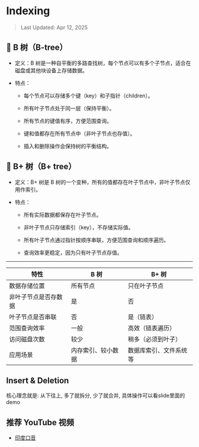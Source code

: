 # Indexing
> Last Updated: Apr 12, 2025
## 🌳 B 树（B-tree）

- 定义：B 树是一种自平衡的多路查找树，每个节点可以有多个子节点，适合在磁盘或其他块设备上存储数据。

- 特点：
  
  - 每个节点可以存储多个键（key）和子指针（children）。
  
  - 所有叶子节点处于同一层（保持平衡）。
  
  - 所有节点的键值有序，方便范围查询。
  
  - 键和值都存在所有节点中（非叶子节点也存值）。
  
  - 插入和删除操作会保持树的平衡结构。

## 🌲 B+ 树（B+ tree）

- 定义：B+ 树是 B 树的一个变种，所有的值都存在叶子节点中，非叶子节点仅用作索引。

- 特点：
  
  - 所有实际数据都保存在叶子节点。
  
  - 非叶子节点只存储索引（key），不存储实际值。
  
  - 所有叶子节点通过指针按顺序串联，方便范围查询和顺序遍历。
  
  - 查询效率更稳定，因为只有叶子节点存值。

---

| 特性         | B 树       | B+ 树        |
| ---------- | --------- | ----------- |
| 数据存储位置     | 所有节点      | 只在叶子节点      |
| 非叶子节点是否存数据 | 是         | 否           |
| 叶子节点是否串联   | 否         | 是（链表）       |
| 范围查询效率     | 一般        | 高效（链表遍历）    |
| 访问磁盘次数     | 较少        | 稍多（必须到叶子）   |
| 应用场景       | 内存索引、较小数据 | 数据库索引、文件系统等 |

## Insert & Deletion
核心理念就是: 从下往上, 多了就拆分, 少了就合并, 具体操作可以看slide里面的demo

## 推荐 YouTube 视频
- [印度口音](https://youtu.be/aZjYr87r1b8?si=dLSITXZ2E1s5evZl)
